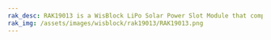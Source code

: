 ```yaml
---
rak_desc: RAK19013 is a WisBlock LiPo Solar Power Slot Module that comprises a battery connector, a solar panel connector, a reset push button, a charger circuitry, a charging LED status, and a power connector that can connect with the WisBlock Base board.
rak_img: /assets/images/wisblock/rak19013/RAK19013.png
---
```


<rk-redirect to="/Product-Categories/WisBlock/RAK19013/Overview/" />